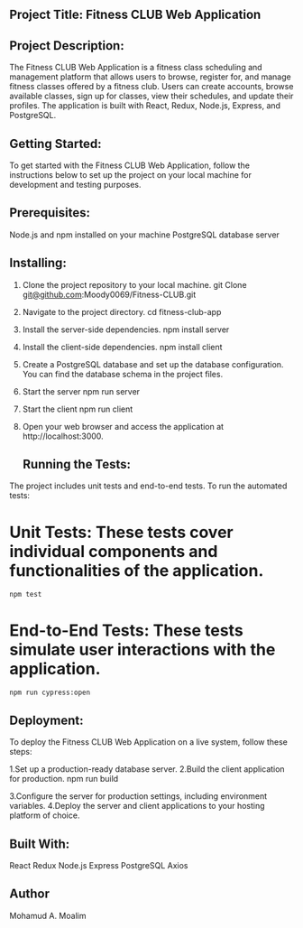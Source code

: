 ## Project Title: Fitness CLUB Web Application

## Project Description:
The Fitness CLUB Web Application is a fitness class scheduling and management platform that allows users to browse, register for, and manage fitness classes offered by a fitness club. Users can create accounts, browse available classes, sign up for classes, view their schedules, and update their profiles. The application is built with React, Redux, Node.js, Express, and PostgreSQL.

## Getting Started:
To get started with the Fitness CLUB Web Application, follow the instructions below to set up the project on your local machine for development and testing purposes.

## Prerequisites:

Node.js and npm installed on your machine
PostgreSQL database server

## Installing:

1. Clone the project repository to your local machine.
git Clone git@github.com:Moody0069/Fitness-CLUB.git

2. Navigate to the project directory.
   cd fitness-club-app
   
3. Install the server-side dependencies.
    npm install server

4. Install the client-side dependencies.
    npm install client

5. Create a PostgreSQL database and set up the database configuration. You can find the database schema in the project files.

6. Start the server
       npm run server

7. Start the client
       npm run client

8. Open your web browser and access the application at http://localhost:3000.


   ## Running the Tests:
   
The project includes unit tests and end-to-end tests. To run the automated tests:

# Unit Tests: These tests cover individual components and functionalities of the application.
    npm test

# End-to-End Tests: These tests simulate user interactions with the application.
    npm run cypress:open

## Deployment:
To deploy the Fitness CLUB Web Application on a live system, follow these steps:

1.Set up a production-ready database server.
2.Build the client application for production.
    npm run build

3.Configure the server for production settings, including environment variables.
4.Deploy the server and client applications to your hosting platform of choice.

## Built With:

React
Redux
Node.js
Express
PostgreSQL
Axios

## Author
Mohamud A. Moalim 
 
